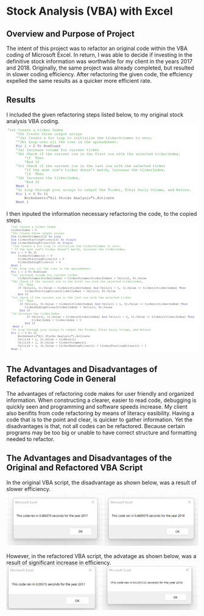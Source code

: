 # Stock Analysis (VBA) with Excel
## Overview and Purpose of Project
The intent of this project was to refactor an original code within the VBA coding of Microsoft Excel. In return, I was able to decide if investing in the definitive stock information was worthwhile for my client in the years 2017 and 2018. Originally, the same project was already completed, but resulted in slower coding efficiency. After refactoring the given code, the effciency expelled the same results as a quicker more efficient rate. 
## Results
I included the given refactoring steps listed below, to my original stock analysis VBA coding.
![VBA_Challenge_Given](VBA_Challenge_Given.png)
I then inputed the information necessary refactoring the code, to the copied steps.
![VBA_Challenge_Updated_Coding](VBA_Challenge_Updated_Coding.png)
## The Advantages and Disadvantages of Refactoring Code in General
The advantages of refactoring code makes for user friendly and organized information. When constructing a clearer, easier to read code, debugging is quickly seen and programming and software speeds increase. My client also benifits from code refactoring by means of literacy easibility. Having a code that is to the point and clear, is quicker to gather information. Yet the disadvantages is that, not all codes can be refactored. Because certain programs may be too big or unable to have correct structure and formatting needed to refactor.
## The Advantages and Disadvantages of the Original and Refactored VBA Script
In the original VBA script, the disadvantage as shown below, was a result of slower efficiency. 
![VBA_Challenge_Original](VBA_Challenge_Original.png)


However, in the refactored VBA script, the advatage as shown below, was a result of significant increase in efficiency.
![VBA_Challenge_Refactored](VBA_Challenge_Refactored.png)
